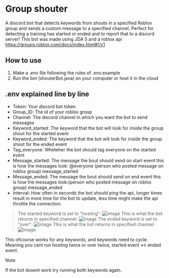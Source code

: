 # Group shouter
A discord bot that detects keywords from shouts in a specified Roblox group and sends a custom message to a specified channel.
Perfect for detecting a training has started or ended and to report that to a discord server!
This bot was made using JDA 5 and a roblox api https://groups.roblox.com/docs/index.html#!/v1

## How to use
1. Make a .env file following the rules of .env.example
2. Run the bot (shouterBot.java) on your computer or host it in the cloud

## .env explained line by line
* Token: Your discord bot token
* Group_ID: The id of your roblox group
* Channel: The discord channel in which you want the bot to send messages
* Keyword_started: The keyword that the bot will look for inside the group shout for the started event
* Keyword_ended: The keyword that the bot will look for inside the group shout for the ended event
* Tag_everyone: Wheteher the bot should tag everyone on the started event
* Message_started: The message the bout should send on start event this is how the messages look: @everyone (person who posted message on roblox group) message_started
* Message_ended: The message the bout should send on end event this is how the messages look:(person who posted message on roblox group) message_ended
* Interval: How often in seconds the bot should ping the api, longer times result in more time for the bot to update, less time might make the api throttle the connection.

> The started keyword is set to "hosting":
![image](https://github.com/OsRaMoSaO/Group-shouter/assets/83728344/c62c2fc5-0479-4e37-85a6-bb5078e9ef04)
> This is what the bot returns in specified channel:
![image](https://github.com/OsRaMoSaO/Group-shouter/assets/83728344/d9c7dbe0-4845-4539-9f03-b7c4b54d7d6d)
> The ended keyword is set to "over":
![image](https://github.com/OsRaMoSaO/Group-shouter/assets/83728344/ab9b861c-96b6-4407-9ab9-f0cdeb2e5b7f)
> This is what the bot returns in specified channel:
![image](https://github.com/OsRaMoSaO/Group-shouter/assets/83728344/3c6c2721-37a0-49b3-9417-cf1433a4e7b7)

This ofcourse works for any keywords, and keywords need to cycle. Meaning you cant run hositng twice or over twice, started event <-> ended event.

> [!NOTE]
> If the bot dosent work try running both keywords again.
